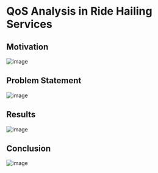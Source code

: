# QoS Analysis in Ride Hailing Services

## Motivation

![image](https://user-images.githubusercontent.com/46936272/165879317-507a6b61-54f3-43e8-a02e-bc6cb43e36a2.png)


## Problem Statement

![image](https://user-images.githubusercontent.com/46936272/165879384-8ff9672a-a274-466b-9983-9263abbb9c69.png)

## Results
![image](https://user-images.githubusercontent.com/46936272/165880154-2d9859aa-2cfb-444e-b029-ecd453ea2c89.png)


## Conclusion

![image](https://user-images.githubusercontent.com/46936272/165879468-65dff1ce-1a38-44b7-8c23-4382fa81f92a.png)



